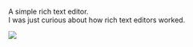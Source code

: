 A simple rich text editor.<br>
I was just curious about how rich text editors worked.


<img src="screenshots/img.PNG"/>